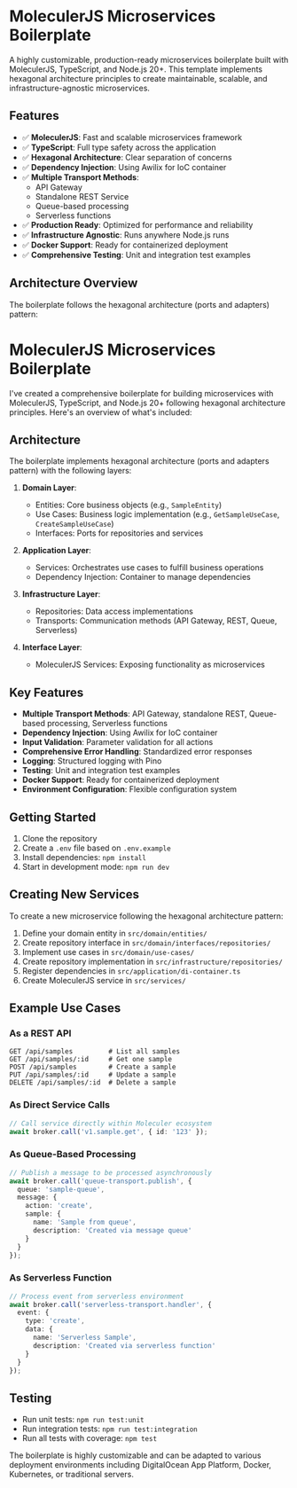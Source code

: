 # MoleculerJS Microservices Boilerplate

A highly customizable, production-ready microservices boilerplate built with MoleculerJS, TypeScript, and Node.js 20+. This template implements hexagonal architecture principles to create maintainable, scalable, and infrastructure-agnostic microservices.

## Features

- ✅ **MoleculerJS**: Fast and scalable microservices framework
- ✅ **TypeScript**: Full type safety across the application
- ✅ **Hexagonal Architecture**: Clear separation of concerns
- ✅ **Dependency Injection**: Using Awilix for IoC container
- ✅ **Multiple Transport Methods**:
  - API Gateway
  - Standalone REST Service
  - Queue-based processing
  - Serverless functions
- ✅ **Production Ready**: Optimized for performance and reliability
- ✅ **Infrastructure Agnostic**: Runs anywhere Node.js runs
- ✅ **Docker Support**: Ready for containerized deployment
- ✅ **Comprehensive Testing**: Unit and integration test examples

## Architecture Overview

The boilerplate follows the hexagonal architecture (ports and adapters) pattern:

# MoleculerJS Microservices Boilerplate

I've created a comprehensive boilerplate for building microservices with MoleculerJS, TypeScript, and Node.js 20+ following hexagonal architecture principles. Here's an overview of what's included:

## Architecture

The boilerplate implements hexagonal architecture (ports and adapters pattern) with the following layers:

1. **Domain Layer**:
   - Entities: Core business objects (e.g., `SampleEntity`)
   - Use Cases: Business logic implementation (e.g., `GetSampleUseCase`, `CreateSampleUseCase`)
   - Interfaces: Ports for repositories and services

2. **Application Layer**:
   - Services: Orchestrates use cases to fulfill business operations
   - Dependency Injection: Container to manage dependencies

3. **Infrastructure Layer**:
   - Repositories: Data access implementations
   - Transports: Communication methods (API Gateway, REST, Queue, Serverless)

4. **Interface Layer**:
   - MoleculerJS Services: Exposing functionality as microservices

## Key Features

- **Multiple Transport Methods**: API Gateway, standalone REST, Queue-based processing, Serverless functions
- **Dependency Injection**: Using Awilix for IoC container
- **Input Validation**: Parameter validation for all actions
- **Comprehensive Error Handling**: Standardized error responses
- **Logging**: Structured logging with Pino
- **Testing**: Unit and integration test examples
- **Docker Support**: Ready for containerized deployment
- **Environment Configuration**: Flexible configuration system

## Getting Started

1. Clone the repository
2. Create a `.env` file based on `.env.example`
3. Install dependencies: `npm install`
4. Start in development mode: `npm run dev`

## Creating New Services

To create a new microservice following the hexagonal architecture pattern:

1. Define your domain entity in `src/domain/entities/`
2. Create repository interface in `src/domain/interfaces/repositories/`
3. Implement use cases in `src/domain/use-cases/`
4. Create repository implementation in `src/infrastructure/repositories/`
5. Register dependencies in `src/application/di-container.ts`
6. Create MoleculerJS service in `src/services/`

## Example Use Cases

### As a REST API

```
GET /api/samples         # List all samples
GET /api/samples/:id     # Get one sample
POST /api/samples        # Create a sample
PUT /api/samples/:id     # Update a sample
DELETE /api/samples/:id  # Delete a sample
```

### As Direct Service Calls

```typescript
// Call service directly within Moleculer ecosystem
await broker.call('v1.sample.get', { id: '123' });
```

### As Queue-Based Processing

```typescript
// Publish a message to be processed asynchronously
await broker.call('queue-transport.publish', {
  queue: 'sample-queue',
  message: {
    action: 'create',
    sample: {
      name: 'Sample from queue',
      description: 'Created via message queue'
    }
  }
});
```

### As Serverless Function

```typescript
// Process event from serverless environment
await broker.call('serverless-transport.handler', {
  event: {
    type: 'create',
    data: {
      name: 'Serverless Sample',
      description: 'Created via serverless function'
    }
  }
});
```

## Testing

- Run unit tests: `npm run test:unit`
- Run integration tests: `npm run test:integration`
- Run all tests with coverage: `npm test`

The boilerplate is highly customizable and can be adapted to various deployment environments including DigitalOcean App Platform, Docker, Kubernetes, or traditional servers.
